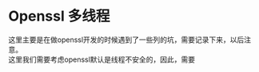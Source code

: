 # Openssl 多线程
这里主要是在做openssl开发的时候遇到了一些列的坑，需要记录下来，以后注意。  
这里我们需要考虑openssl默认是线程不安全的，因此，需要
``` C
```


